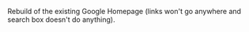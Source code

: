 Rebuild of the existing Google Homepage (links won't go anywhere and search box doesn't do anything).
